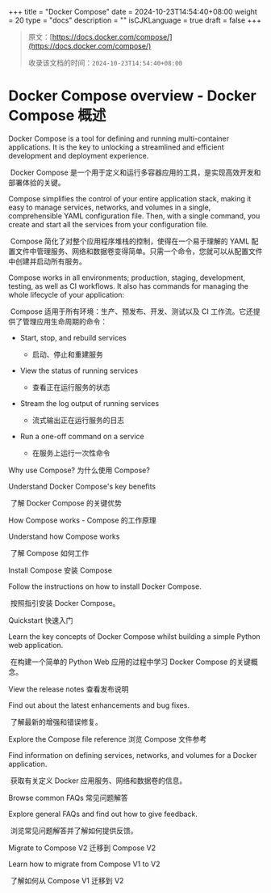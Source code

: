 +++
title = "Docker Compose"
date = 2024-10-23T14:54:40+08:00
weight = 20
type = "docs"
description = ""
isCJKLanguage = true
draft = false
+++

> 原文：[https://docs.docker.com/compose/](https://docs.docker.com/compose/)
>
> 收录该文档的时间：`2024-10-23T14:54:40+08:00`

# Docker Compose overview - Docker Compose 概述

Docker Compose is a tool for defining and running multi-container applications. It is the key to unlocking a streamlined and efficient development and deployment experience.

​	Docker Compose 是一个用于定义和运行多容器应用的工具，是实现高效开发和部署体验的关键。

Compose simplifies the control of your entire application stack, making it easy to manage services, networks, and volumes in a single, comprehensible YAML configuration file. Then, with a single command, you create and start all the services from your configuration file.

​	Compose 简化了对整个应用程序堆栈的控制，使得在一个易于理解的 YAML 配置文件中管理服务、网络和数据卷变得简单。只需一个命令，您就可以从配置文件中创建并启动所有服务。

Compose works in all environments; production, staging, development, testing, as well as CI workflows. It also has commands for managing the whole lifecycle of your application:

​	Compose 适用于所有环境：生产、预发布、开发、测试以及 CI 工作流。它还提供了管理应用生命周期的命令：

- Start, stop, and rebuild services
  - 启动、停止和重建服务

- View the status of running services
  - 查看正在运行服务的状态

- Stream the log output of running services
  - 流式输出正在运行服务的日志

- Run a one-off command on a service
  - 在服务上运行一次性命令




Why use Compose? 为什么使用 Compose?

Understand Docker Compose's key benefits

​	了解 Docker Compose 的关键优势



How Compose works - Compose 的工作原理

Understand how Compose works

​	了解 Compose 如何工作

Install Compose 安装 Compose

Follow the instructions on how to install Docker Compose.

​	按照指引安装 Docker Compose。

Quickstart 快速入门

Learn the key concepts of Docker Compose whilst building a simple Python web application.

​	在构建一个简单的 Python Web 应用的过程中学习 Docker Compose 的关键概念。

View the release notes 查看发布说明

Find out about the latest enhancements and bug fixes.

​	了解最新的增强和错误修复。

Explore the Compose file reference 浏览 Compose 文件参考

Find information on defining services, networks, and volumes for a Docker application.

​	获取有关定义 Docker 应用服务、网络和数据卷的信息。



Browse common FAQs 常见问题解答

Explore general FAQs and find out how to give feedback.

​	浏览常见问题解答并了解如何提供反馈。

Migrate to Compose V2 迁移到 Compose V2

Learn how to migrate from Compose V1 to V2

​	了解如何从 Compose V1 迁移到 V2
